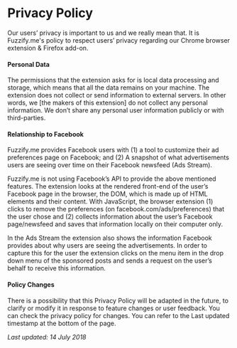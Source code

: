 # Privacy Policy

Our users’ privacy is important to us and we really mean that. It is Fuzzify.me's policy to respect users’ privacy regarding our Chrome browser extension & Firefox add-on.

#### Personal Data

The permissions that the extension asks for is local data processing and storage, which means that all the data remains on your machine. The extension does not collect or send information to external servers. In other words, we [the makers of this extension] do not collect any personal information. We don’t share any personal user information publicly or with third-parties.

#### Relationship to Facebook

Fuzzify.me provides Facebook users with (1) a tool to customize their ad preferences page on Facebook; and (2) A snapshot of what advertisements users are seeing over time on their Facebook newsfeed (Ads Stream).

Fuzzify.me is not using Facebook’s API to provide the above mentioned features. The extension looks at the rendered front-end of the user’s Facebook page in the browser, the DOM, which is made up of HTML elements and their content. With JavaScript, the browser extension (1) clicks to remove the preferences (on facebook.com/ads/preferences) that the user chose and (2) collects information about the user’s Facebook page/newsfeed and saves that information locally on their computer only.

In the Ads Stream the extension also shows the information Facebook provides about why users are seeing the advertisements. In order to capture this for the user the extension clicks on the menu item in the drop down menu of the sponsored posts and sends a request on the user’s behalf to receive this information.

#### Policy Changes

There is a possibility that this Privacy Policy will be adapted in the future, to clarify or modify it in response to feature changes or user feedback. You can check the privacy policy for changes. You can refer to the Last updated timestamp at the bottom of the page.

*Last updated: 14 July 2018*